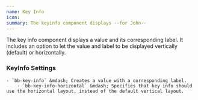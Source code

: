 ```yaml
---
name: Key Info
icon: 
summary: The keyinfo component displays --for John--
---
```


The key info component displays a value and its corresponding label. It includes an option to let the value and label to be displayed vertically (default) or horizontally. 

### KeyInfo Settings ###
    - `bb-key-info` &mdash; Creates a value with a corresponding label.
        - `bb-key-info-horizontal` &mdash; Specifies that key info should use the horizontal layout, instead of the default vertical layout.